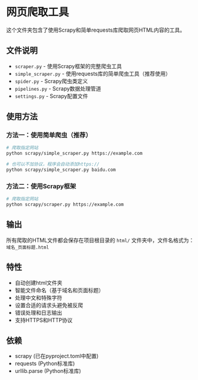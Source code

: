 # 网页爬取工具

这个文件夹包含了使用Scrapy和简单requests库爬取网页HTML内容的工具。

## 文件说明

- `scraper.py` - 使用Scrapy框架的完整爬虫工具
- `simple_scraper.py` - 使用requests库的简单爬虫工具（推荐使用）
- `spider.py` - Scrapy爬虫类定义
- `pipelines.py` - Scrapy数据处理管道
- `settings.py` - Scrapy配置文件

## 使用方法

### 方法一：使用简单爬虫（推荐）

```bash
# 爬取指定网站
python scrapy/simple_scraper.py https://example.com

# 也可以不加协议，程序会自动添加https://
python scrapy/simple_scraper.py baidu.com
```

### 方法二：使用Scrapy框架

```bash
# 爬取指定网站
python scrapy/scraper.py https://example.com
```

## 输出

所有爬取的HTML文件都会保存在项目根目录的 `html/` 文件夹中，文件名格式为：
`域名_页面标题.html`

## 特性

- 自动创建html文件夹
- 智能文件命名（基于域名和页面标题）
- 处理中文和特殊字符
- 设置合适的请求头避免被反爬
- 错误处理和日志输出
- 支持HTTPS和HTTP协议

## 依赖

- scrapy (已在pyproject.toml中配置)
- requests (Python标准库)
- urllib.parse (Python标准库)